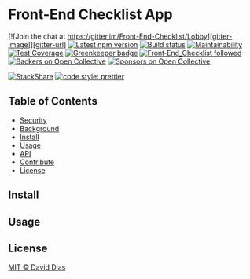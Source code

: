 # Front-End Checklist App

[![Join the chat at https://gitter.im/Front-End-Checklist/Lobby][gitter-image]][gitter-url] [![Latest npm version][npm-image]][npm-url] [![Build status][travis-image]][travis-url] [![Maintainability][codeclimate-maintainability-image]][codeclimate-maintainability-url] [![Test Coverage][codeclimate-coverage-image]][codeclimate-coverage-url] [![Greenkeeper badge][greenkeeper-img]][greenkeeper-url] [![Front‑End_Checklist followed][frontendchecklist-image]][frontendchecklist-url] [![Backers on Open Collective][opencollective-backers-image]][opencollective-backers-url] [![Sponsors on Open Collective][opencollective-sponsors-image]][opencollective-sponsors-url]


[![StackShare](https://img.shields.io/badge/tech-stack-0690fa.svg?style=flat)](https://stackshare.io/thedaviddias/front-end-checklist) [![code style: prettier](https://img.shields.io/badge/code_style-prettier-ff69b4.svg?style=flat-square)](https://github.com/prettier/prettier)


## Table of Contents

- [Security](#security)
- [Background](#background)
- [Install](#install)
- [Usage](#usage)
- [API](#api)
- [Contribute](#contribute)
- [License](#license)



## Install

## Usage


## License

[MIT © David Dias](../LICENSE)



[npm-image]: https://img.shields.io/npm/v/auto-changelog.svg
[npm-url]: https://www.npmjs.com/package/auto-changelog


[travis-image]: https://travis-ci.org/thedaviddias/Front-End-Checklist.svg
[travis-url]: https://travis-ci.org/thedaviddias/Front-End-Checklist

[greenkeeper-img]: https://badges.greenkeeper.io/thedaviddias/Front-End-Checklist.svg
[greenkeeper-url]: https://greenkeeper.io/

[gitter-image]: https://badges.gitter.im/Front-End-Checklist/Lobby.svg
[gitter-url]: https://gitter.im/Front-End-Checklist/Lobby?utm_source=badge&utm_medium=badge&utm_campaign=pr-badge&utm_content=badge

[opencollective-backers-image]: https://opencollective.com/front-end-checklist/backers/badge.svg
[opencollective-backers-url]: #backers

[opencollective-sponsors-image]: https://opencollective.com/front-end-checklist/sponsors/badge.svg
[opencollective-sponsors-url]: #sponsors

[frontendchecklist-image]: https://img.shields.io/badge/Front‑End_Checklist-followed-brightgreen.svg
[frontendchecklist-url]: https://github.com/thedaviddias/Front-End-Checklist/

[codeclimate-maintainability-image]: https://api.codeclimate.com/v1/badges/55642648e3348bfe38eb/maintainability
[codeclimate-maintainability-url]: https://codeclimate.com/repos/59f3015dd77fc102a50008ee/maintainability

[codeclimate-coverage-image]: https://api.codeclimate.com/v1/badges/55642648e3348bfe38eb/test_coverage
[codeclimate-coverage-url]: https://codeclimate.com/repos/59f3015dd77fc102a50008ee/test_coverage

